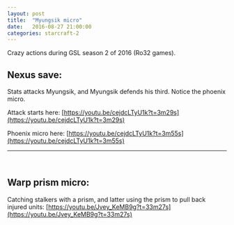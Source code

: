 ```yaml
---
layout: post
title:  "Myungsik micro"
date:   2016-08-27 21:00:00
categories: starcraft-2
---
```

 
Crazy actions during GSL season 2 of 2016 (Ro32 games).

## Nexus save:

Stats attacks Myungsik, and Myungsik defends his third. Notice the phoenix micro.

Attack starts here: [https://youtu.be/cejdcLTyU1k?t=3m29s](https://youtu.be/cejdcLTyU1k?t=3m29s)

Phoenix micro here: [https://youtu.be/cejdcLTyU1k?t=3m55s](https://youtu.be/cejdcLTyU1k?t=3m55s)

--- 
<br/>

## Warp prism micro:

Catching stalkers with a prism, and latter using the prism to pull back injured units:
[https://youtu.be/Jvey_KeMB9g?t=33m27s](https://youtu.be/Jvey_KeMB9g?t=33m27s)